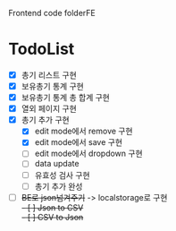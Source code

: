 Frontend code folderFE 

# TodoList
- [x] 총기 리스트 구현  
- [x] 보유총기 통계 구현  
- [x] 보유총기 통계 총 합계 구현
- [x] 열외 페이지 구현  
- [x] 총기 추가 구현  
    - [x] edit mode에서 remove 구현  
    - [x] edit mode에서 save 구현  
    - [ ] edit mode에서 dropdown 구현  
    - [ ] data update  
    - [ ] 유효성 검사 구현  
    - [ ] 총기 추가 완성  
- [ ] ~~BE로 json넘겨주기~~ -> localstorage로 구현  
~~- [ ] Json to CSV~~  
~~- [ ] CSV to Json~~  
